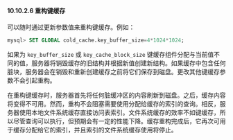 #### 10.10.2.6 重构键缓存

可以随时通过更新参数值来重构键缓存。例如：

```sql
mysql> SET GLOBAL cold_cache.key_buffer_size=4*1024*1024;
```

如果为 `key_buffer_size` 或 `key_cache_block_size` 键缓存组件分配与当前值不同的值，服务器将销毁缓存的旧结构并根据新值创建新结构。如果缓存中包含任何脏块，服务器会在销毁和重新创建缓存之前将它们保存到磁盘。更改其他键缓存参数不会引起重构。

在重构键缓存时，服务器首先将任何脏缓冲区的内容刷新到磁盘。之后，缓存内容将变得不可用。然而，重构不会阻塞需要使用分配给缓存的索引的查询。相反，服务器使用本地文件系统缓存直接访问表索引。文件系统缓存的效率不如键缓存，所以尽管查询可以执行，但预期会有一定的性能下降。缓存重构完成后，它再次可用于缓存分配给它的索引，并且索引的文件系统缓存使用将停止。